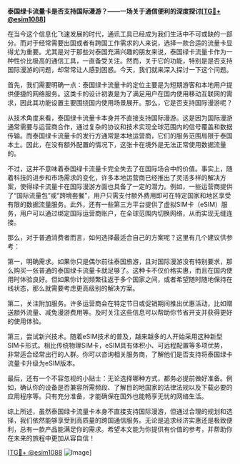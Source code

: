 **泰国绿卡流量卡是否支持国际漫游？——一场关于通信便利的深度探讨[[TG💪+ @esim1088](https://t.me/s/esim1088)]**

在当今这个信息化飞速发展的时代，通讯工具已经成为我们生活中不可或缺的一部分。而对于经常需要出国或者有跨国工作需求的人来说，选择一款合适的流量卡显得尤为重要。尤其是对于那些对泰国充满兴趣的朋友来说，泰国绿卡流量卡作为一种性价比极高的通信工具，一直备受关注。然而，关于它的功能，特别是是否支持国际漫游的问题，却常常让人感到困惑。今天，我们就来深入探讨一下这个问题。

首先，我们需要明确一点：泰国绿卡流量卡的定位主要是为短期游客和本地用户提供便捷的网络服务。这类卡的设计初衷是为了满足用户在国内使用移动互联网的需求，因此其功能设置主要围绕国内使用场景展开。那么，它是否支持国际漫游呢？

从技术角度来看，泰国绿卡流量卡本身并不直接支持国际漫游。这是因为国际漫游通常需要与运营商合作，通过复杂的协议和技术实现全球范围内的信号覆盖和数据传输。而泰国绿卡流量卡的发行方通常是本地运营商，它们的服务范围局限于泰国本土。因此，在没有额外配置的情况下，这张卡在境外是无法正常使用数据流量的。

不过，这并不意味着泰国绿卡流量卡完全失去了在国际场合中的价值。事实上，随着科技的进步和市场需求的变化，许多本地运营商已经推出了灵活多样的解决方案，使得绿卡流量卡在国际漫游方面也具备了一定的潜力。例如，一些运营商提供了“国际流量包”或“跨境套餐”，用户只需支付额外费用即可在特定国家和地区享受有限的数据流量服务。此外，还有一些第三方平台提供了虚拟SIM卡（eSIM）服务，用户可以通过绑定国际运营商账户，在全球范围内切换网络，从而实现无缝连接。

那么，对于普通消费者而言，如何选择最适合自己的方案呢？这里有几个建议供参考：

第一，明确需求。如果你只是偶尔前往泰国旅游，且对国际漫游没有特别要求，那么购买一张普通的泰国绿卡流量卡就足够了。这种卡不仅价格实惠，而且在国内使用时体验良好。但如果你计划频繁往返于多个国家之间，或者希望随时随地保持在线状态，那么就需要考虑更高级别的解决方案。

第二，关注附加服务。许多运营商会在特定节日或促销期间推出优惠活动，比如赠送额外流量、减免漫游费用等。及时关注这些信息可以帮助你节省开支并获得更好的使用体验。

第三，尝试新兴技术。随着eSIM技术的普及，越来越多的人开始采用这种新型SIM卡形式。相比传统物理SIM卡，eSIM具有体积小、可远程配置等多项优势，非常适合经常出行的人群。你可以咨询相关服务商，了解他们是否支持将泰国绿卡流量卡升级为eSIM版本。

最后，还有一个不容忽视的小贴士：无论选择哪种方式，都务必提前做好准备。例如，确认你的设备是否兼容所需频段、了解目的地国家的法律法规以及下载必要的应用程序等。只有充分准备，才能确保在国外也能畅享无忧的网络生活。

综上所述，虽然泰国绿卡流量卡本身不直接支持国际漫游，但通过合理的规划和选择，我们依然能够享受到高质量的跨国通信服务。无论是追求经济实惠还是极致便利，总有一款产品能满足你的需求。希望本文能为你提供有价值的参考，并帮助你在未来的旅程中更加从容自信！

[[TG💪+ @esim1088](https://t.me/s/esim1088) ![Image](https://i.postimg.cc/4NQfJmqS/Snipaste-2025-05-13-00-14-12.png)]